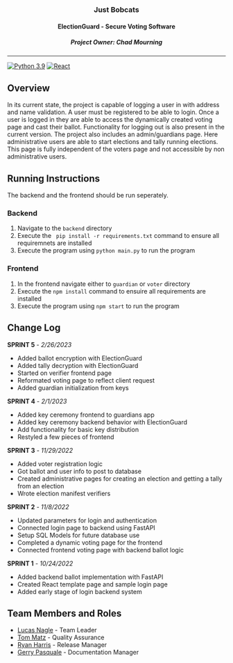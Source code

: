 
<div align="center">
  <h3> Just Bobcats</h3>
  <h4> ElectionGuard - Secure Voting Software</h4>
  <h5> Project Owner: Chad Mourning </h5>
</div>

------------------


[![Python 3.9](https://img.shields.io/badge/python-3.10-blue.svg)](https://www.python.org/downloads/release/python-3100/)
[![React](https://badges.aleen42.com/src/react.svg)](https://github.com/facebook/react)


## Overview
In its current state, the project is capable of logging a user in with address and name validation. A user must be registered to be able to login. Once a user is logged in they are able to access the dynamically created voting page and cast their ballot. Functionality for logging out is also present in the current version. The project also includes an admin/guardians page. Here administrative users are able to start elections and tally running elections. This page is fully independent of the voters page and not accessible by non administrative users.

## Running Instructions
The backend and the frontend should be run seperately.

### Backend

1. Navigate to the <code>backend</code> directory
2. Execute the <code> pip install -r requirements.txt</code> command to ensure all requiremnets are installed
3. Execute the program using <code>python main.py</code> to run the program

### Frontend

1. In the frontend navigate either to <code>guardian</code> or <code>voter</code> directory
2. Execute the <code>npm install</code> command to ensuire all requirements are installed
3. Execute the program using <code>npm start</code> to run the program
 
## Change Log

**SPRINT 5** - *2/26/2023*

- Added ballot encryption with ElectionGuard
- Added tally decryption with ElectionGuard
- Started on verifier frontend page
- Reformated voting page to reflect client request
- Added guardian initialization from keys

**SPRINT 4** - *2/1/2023*

- Added key ceremony frontend to guardians app
- Added key ceremony backend behavior with ElectionGuard
- Add functionality for basic key distribution
- Restyled a few pieces of frontend

**SPRINT 3** - *11/29/2022*

- Added voter registration logic
- Got ballot and user info to post to database
- Created administrative pages for creating an election and getting a tally from an election
- Wrote election manifest verifiers

**SPRINT 2** - *11/8/2022*

- Updated parameters for login and authentication
- Connected login page to backend using FastAPI
- Setup SQL Models for future database use
- Completed a dynamic voting page for the frontend
- Connected frontend voting page with backend ballot logic

**SPRINT 1** - *10/24/2022*

- Added backend ballot implementation with FastAPI
- Created React template page and sample login page
- Added early stage of login backend system

## Team Members and Roles
- [Lucas Nagle](https://github.com/Ln077218) - Team Leader
- [Tom Matz](https://github.com/tommatz) - Quality Assurance
- [Ryan Harris](https://github.com/C1ickz) - Release Manager
- [Gerry Pasquale](https://github.com/Gerry0191) - Documentation Manager
